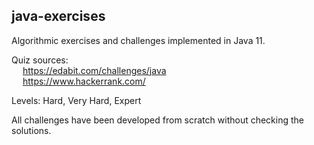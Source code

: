 ## java-exercises
Algorithmic exercises and challenges implemented in Java 11.

Quiz sources:  
&emsp;	https://edabit.com/challenges/java <br>
&emsp;	https://www.hackerrank.com/

Levels: Hard, Very Hard, Expert

All challenges have been developed from scratch without checking the solutions.
 
